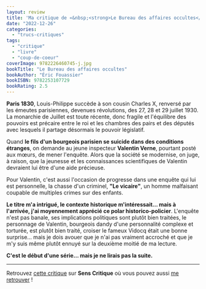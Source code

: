 ```yaml
---
layout: review
title: 'Ma critique de «&nbsp;<strong>Le Bureau des affaires occultes</strong>&nbsp;» de <em>Éric Fouassier</em>'
date: "2022-12-26"
categories: 
  - "trucs-critiques"
tags: 
  - "critique"
  - "livre"
  - "coup-de-coeur"
coverImage: 9782226460745-j.jpg
bookTitle: "Le Bureau des affaires occultes"
bookAuthor: "Éric Fouassier"
bookISBN: 9782253107729  
bookRating: 2.5
---
```


<strong>Paris 1830</strong>, Louis-Philippe succède à son cousin Charles X, renversé par les émeutes parisiennes, devenues révolutions, des 27, 28 et 29 juillet 1930. La monarchie de Juillet est toute récente, donc fragile et l'équilibre des pouvoirs est précaire entre le roi et les chambres des pairs et des députés avec lesquels il partage désormais le pouvoir législatif.

Quand <strong>le fils d'un bourgeois parisien se suicide dans des conditions étranges</strong>, on demande au jeune inspecteur <strong>Valentin Verne</strong>, pourtant posté aux mœurs, de mener l'enquête. Alors que la société se modernise, on juge, à raison, que la jeunesse et les connaissances scientifiques de Valentin devraient lui être d'une aide précieuse.

<p>Pour Valentin, c'est aussi l'occasion de progresse dans une enquête qui lui est personnelle, la chasse d'un criminel, <strong>"Le vicaire"</strong>, un homme malfaisant coupable de multiples crimes sur des enfants.</p>

<p><strong>Le titre m'a intrigué, le contexte historique m'intéressait... mais à l'arrivée, j'ai moyennement apprécié ce polar historico-policier</strong>. L'enquête n'est pas banale, ses implications politiques sont plutôt bien traitées, le personnage de Valentin, bourgeois dandy d'une personnalité complexe et torturée, est plutôt bien traité, croiser le fameux Vidocq était une bonne surprise... mais je dois avouer que je n'ai pas vraiment accroché et que je m'y suis même plutôt ennuyé sur la deuxième moitié de ma lecture.</p>

<p><strong>C'est le début d'une série... mais je ne lirais pas la suite.</strong></p>

* * *

Retrouvez [cette critique](https://www.senscritique.com/livre/le_bureau_des_affaires_occultes/critique/281459673) sur **Sens Critique** où vous pouvez aussi [me retrouver](http://www.senscritique.com/Arnaud_Malon) !
